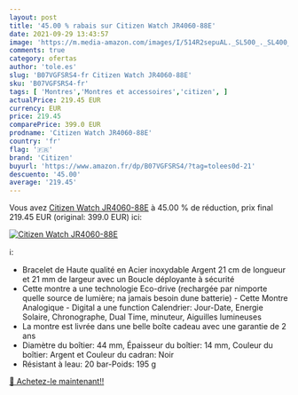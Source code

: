 ```yaml
---
layout: post
title: '45.00 % rabais sur Citizen Watch JR4060-88E'
date: 2021-09-29 13:43:57
image: 'https://m.media-amazon.com/images/I/514R2sepuAL._SL500_._SL400_.jpg'
comments: true
category: ofertas
author: 'tole.es'
slug: 'B07VGFSRS4-fr Citizen Watch JR4060-88E'
sku: 'B07VGFSRS4-fr'
tags: [ 'Montres','Montres et accessoires','citizen', ]
actualPrice: 219.45 EUR
currency: EUR
price: 219.45
comparePrice: 399.0 EUR
prodname: 'Citizen Watch JR4060-88E'
country: 'fr'
flag: '🇫🇷'
brand: 'Citizen'
buyurl: 'https://www.amazon.fr/dp/B07VGFSRS4/?tag=tolees0d-21'
descuento: '45.00'
average: '219.45'
---
```


Vous avez [Citizen Watch JR4060-88E](https://www.amazon.fr/dp/B07VGFSRS4/?tag=tolees0d-21)  à  45.00 % de réduction, prix final  219.45 EUR (original: 399.0 EUR) ici:

[![Citizen Watch JR4060-88E](https://m.media-amazon.com/images/I/514R2sepuAL._SL500_._SL400_.jpg)](https://www.amazon.fr/dp/B07VGFSRS4/?tag=tolees0d-21)

ℹ️:

- Bracelet de Haute qualité en Acier inoxydable Argent 21 cm de longueur et 21 mm de largeur avec un Boucle déployante à sécurité
- Cette montre a une technologie Eco-drive (rechargée par nimporte quelle source de lumière; na jamais besoin dune batterie) - Cette Montre Analogique - Digital a une function Calendrier: Jour-Date, Energie Solaire, Chronographe, Dual Time, minuteur, Aiguilles lumineuses
- La montre est livrée dans une belle boîte cadeau avec une garantie de 2 ans
- Diamètre du boîtier: 44 mm, Épaisseur du boîtier: 14 mm, Couleur du boîtier: Argent et Couleur du cadran: Noir
- Résistant à leau: 20 bar-Poids: 195 g

[🛒 Achetez-le maintenant!!](https://www.amazon.fr/dp/B07VGFSRS4/?tag=tolees0d-21)
